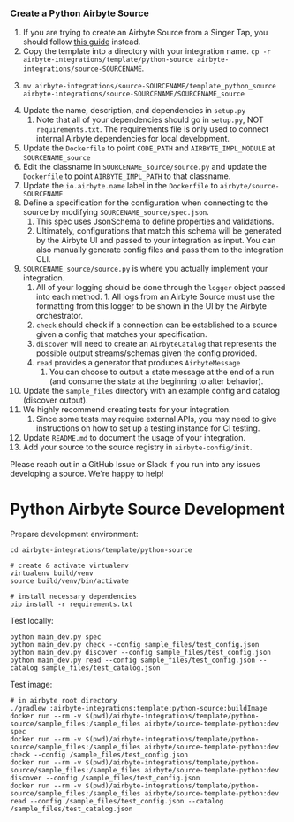 ### Create a Python Airbyte Source
1. If you are trying to create an Airbyte Source from a Singer Tap, you should follow [this guide](https://github.com/airbytehq/airbyte/blob/master/airbyte-integrations/connector-templates/singer-source/README.md) instead.
1. Copy the template into a directory with your integration name. `cp -r airbyte-integrations/template/python-source airbyte-integrations/source-SOURCENAME`.
1. ```
   mv airbyte-integrations/source-SOURCENAME/template_python_source airbyte-integrations/source-SOURCENAME/SOURCENAME_source
   ``` 
1. Update the name, description, and dependencies in `setup.py`
    1. Note that all of your dependencies should go in `setup.py`, NOT `requirements.txt`. The requirements file is only used to connect internal Airbyte dependencies for local development. 
1. Update the `Dockerfile` to point `CODE_PATH` and `AIRBYTE_IMPL_MODULE` at `SOURCENAME_source`
1. Edit the classname in `SOURCENAME_source/source.py` and update the `Dockerfile` to point `AIRBYTE_IMPL_PATH` to that classname.
1. Update the `io.airbyte.name` label in the `Dockerfile` to `airbyte/source-SOURCENAME`
1. Define a specification for the configuration when connecting to the source by modifying `SOURCENAME_source/spec.json`.
    1. This spec uses JsonSchema to define properties and validations.
    1. Ultimately, configurations that match this schema will be generated by the Airbyte UI and passed to your integration as input. You can also manually generate config files and pass them to the integration CLI.
1. `SOURCENAME_source/source.py` is where you actually implement your integration.
    1. All of your logging should be done through the `logger` object passed into each method.
           1. All logs from an Airbyte Source must use the formatting from this logger to be shown in the UI by the Airbyte orchestrator.
    1. `check` should check if a connection can be established to a source given a config that matches your specification.
    1. `discover` will need to create an `AirbyteCatalog` that represents the possible output streams/schemas given the config provided.
    1. `read` provides a generator that produces `AirbyteMessage`
        1. You can choose to output a state message at the end of a run (and consume the state at the beginning to alter behavior).
1. Update the `sample_files` directory with an example config and catalog (discover output).
1. We highly recommend creating tests for your integration. 
    1. Since some tests may require external APIs, you may need to give instructions on how to set up a testing instance for CI testing.
1. Update `README.md` to document the usage of your integration. 
1. Add your source to the source registry in `airbyte-config/init`.

Please reach out in a GitHub Issue or Slack if you run into any issues developing a source. We're happy to help!

# Python Airbyte Source Development

Prepare development environment:
```
cd airbyte-integrations/template/python-source

# create & activate virtualenv
virtualenv build/venv
source build/venv/bin/activate

# install necessary dependencies
pip install -r requirements.txt
```

Test locally:
```
python main_dev.py spec
python main_dev.py check --config sample_files/test_config.json
python main_dev.py discover --config sample_files/test_config.json
python main_dev.py read --config sample_files/test_config.json --catalog sample_files/test_catalog.json
```

Test image:
```
# in airbyte root directory
./gradlew :airbyte-integrations:template:python-source:buildImage
docker run --rm -v $(pwd)/airbyte-integrations/template/python-source/sample_files:/sample_files airbyte/source-template-python:dev spec
docker run --rm -v $(pwd)/airbyte-integrations/template/python-source/sample_files:/sample_files airbyte/source-template-python:dev check --config /sample_files/test_config.json
docker run --rm -v $(pwd)/airbyte-integrations/template/python-source/sample_files:/sample_files airbyte/source-template-python:dev discover --config /sample_files/test_config.json
docker run --rm -v $(pwd)/airbyte-integrations/template/python-source/sample_files:/sample_files airbyte/source-template-python:dev read --config /sample_files/test_config.json --catalog /sample_files/test_catalog.json
```
